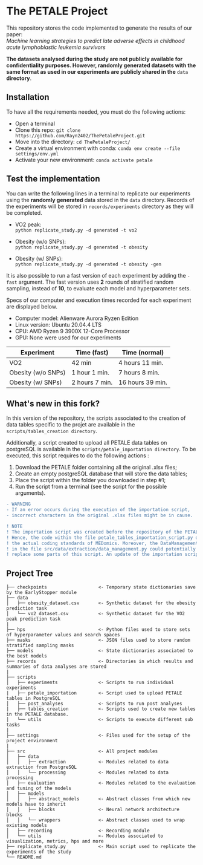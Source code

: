 # The PETALE Project
This repository stores the code implemented to generate the results of our paper:  
*Machine learning strategies to predict late adverse effects in childhood acute lymphoblastic leukemia survivors*

**The datasets analysed during the study are not publicly available for confidentiality purposes.
However, randomly generated datasets with the same format as used in our experiments are publicly
shared in the** ```data``` **directory**.

## Installation
To have all the requirements needed, you must do the following actions:
- Open a terminal
- Clone this repo: ```git clone https://github.com/Rayn2402/ThePetaleProject.git```
- Move into the directory: ```cd ThePetaleProject/```
- Create a virtual environment with conda: ```conda env create --file settings/env.yml```
- Activate your new environment: ```conda activate petale```
  
## Test the implementation
You can write the following lines in a terminal to replicate our experiments using the **randomly generated** data stored
in the ```data``` directory. Records of the experiments will be stored in ```records/experiments``` directory
as they will be completed.

- VO2 peak:  
```python replicate_study.py -d generated -t vo2```
  
- Obesity (w/o SNPs):  
```python replicate_study.py -d generated -t obesity```
  
- Obesity (w/ SNPs):  
```python replicate_study.py -d generated -t obesity -gen```
  
It is also possible to run a fast version of each experiment by adding the ```-fast``` argument.
The fast version uses **2** rounds of stratified random sampling, instead of **10**,
to evaluate each model and hyperparameter sets.

Specs of our computer and execution times recorded for each experiment
are displayed below.   

- Computer model:  Alienware Aurora Ryzen Edition
- Linux version: Ubuntu 20.04.4 LTS
- CPU: AMD Ryzen 9 3900X 12-Core Processor
- GPU: None were used for our experiments

| Experiment         | Time (fast)    | Time (normal)    |
|--------------------|----------------|------------------|
| VO2                | 42 min         | 4 hours 11 min.  |
| Obesity (w/o SNPs) | 1 hour 1 min.  | 7 hours 8 min.   |
| Obesity (w/ SNPs)  | 2 hours 7 min. | 16 hours 39 min. |

## What's new in this fork?

In this version of the repository, the scripts associated to the creation of data tables
specific to the projet are available in the ```scripts/tables_creation directory```. 

Additionally, a script created to upload all PETALE data tables on postgreSQL is available
in the ```scripts/petale_importation directory```. To be executed, this script
requires to do the following actions :

1. Download the PETALE folder containing all the original .xlsx files;
2. Create an empty postgreSQL database that will store the data tables;
3. Place the script within the folder you downloaded in step #1;
4. Run the script from a terminal (see the script for the possible arguments).

```diff
- WARNING
- If an error occurs during the execution of the importation script,
- incorrect characters in the original .xlsx files might be in cause.
```
```diff
! NOTE
! The importation script was created before the repository of the PETALE project itself.
! Hence, the code within the file petale_tables_importation_script.py does not follow
! the actual coding standards of MEDomics. Moreover, the DataManagement module provided 
! in the file src/data/extraction/data_management.py could potentially be used to 
! replace some parts of this script. An update of the importation script should be done.
```


## Project Tree
```
├── checkpoints                   <- Temporary state dictionaries save by the EarlyStopper module
├── data
│   ├── obesity_dataset.csv       <- Synthetic dataset for the obesity prediction task
│   └── vo2_dataset.csv           <- Synthetic dataset for the VO2 peak prediction task
|
├── hps                           <- Python files used to store sets of hyperparameter values and search spaces
├── masks                         <- JSON files used to store random stratified sampling masks
├── models                        <- State dictionaries associated to the best models
├── records                       <- Directories in which results and summaries of data analyses are stored
|
├── scripts
│   ├── experiments               <- Scripts to run individual experiments
|   ├── petale_importation        <- Script used to upload PETALE tables in PostgreSQL
│   ├── post_analyses             <- Scripts to run post analyses
|   ├── tables_creation           <- Scripts used to create new tables in the PETALE database.
│   └── utils                     <- Scripts to execute different sub tasks
|
├── settings                      <- Files used for the setup of the project environment
|
├── src                           <- All project modules
│   ├── data
│   │   ├── extraction            <- Modules related to data extraction from PostgreSQL
│   │   └── processing            <- Modules related to data processing
│   ├── evaluation                <- Modules related to the evaluation and tuning of the models
│   ├── models
│   │   ├── abstract_models       <- Abstract classes from which new models have to inherit
│   │   ├── blocks                <- Neural network architecture blocks
│   │   └── wrappers              <- Abstract classes used to wrap existing models
│   ├── recording                 <- Recording module
│   └── utils                     <- Modules associated to visualization, metrics, hps and more
├── replicate_study.py            <- Main script used to replicate the experiments of the study
└── README.md
```
